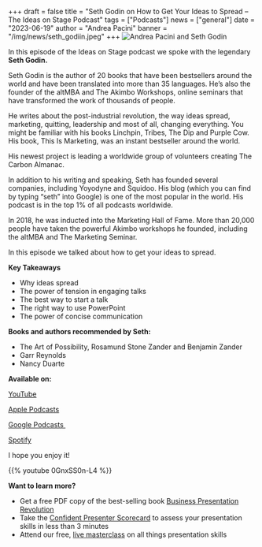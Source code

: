 +++
draft = false
title = "Seth Godin on How to Get Your Ideas to Spread – The Ideas on Stage Podcast"
tags = ["Podcasts"]
news = ["general"]
date = "2023-06-19"
author = "Andrea Pacini"
banner = "/img/news/seth_godiin.jpeg"
+++
![Andrea Pacini and Seth Godin ](/img/news/seth_godiin.jpeg "Seth Godin on How to Get Your Ideas to Spread - The Ideas on Stage Podcast")

In this episode of the Ideas on Stage podcast we spoke with the legendary **Seth Godin.** 

Seth Godin is the author of 20 books that have been bestsellers around the world and have been translated into more than 35 languages. He’s also the founder of the altMBA and The Akimbo Workshops, online seminars that have transformed the work of thousands of people.

He writes about the post-industrial revolution, the way ideas spread, marketing, quitting, leadership and most of all, changing everything. You might be familiar with his books Linchpin, Tribes, The Dip and Purple Cow. His book, This Is Marketing, was an instant bestseller around the world. 

His newest project is leading a worldwide group of volunteers creating The Carbon Almanac.

In addition to his writing and speaking, Seth has founded several companies, including Yoyodyne and Squidoo. His blog (which you can find by typing “seth” into Google) is one of the most popular in the world. His podcast is in the top 1% of all podcasts worldwide.

In 2018, he was inducted into the Marketing Hall of Fame. More than 20,000 people have taken the powerful Akimbo workshops he founded, including the altMBA and The Marketing Seminar.

In this episode we talked about how to get your ideas to spread.



**Key Takeaways**

* Why ideas spread
* The power of tension in engaging talks
* The best way to start a talk
* The right way to use PowerPoint
* The power of concise communication



**Books and authors recommended by Seth:**

* The Art of Possibility, Rosamund Stone Zander and Benjamin Zander 
* Garr Reynolds 
* Nancy Duarte 



**Available on:** 

[YouTube](https://youtu.be/0GnxSS0n-L4)

[Apple Podcasts](https://podcasts.apple.com/us/podcast/48-seth-godin-on-how-to-get-your-ideas-to-spread-the/id1506050111?i=1000616957114)

[Google Podcasts ](https://podcasts.google.com/feed/aHR0cHM6Ly9hbmNob3IuZm0vcy8xYTRjNGFjYy9wb2RjYXN0L3Jzcw/episode/MTkyZDUzOGMtYWMzMC00NmFkLThhOTMtZWFlZjMzMWY2NTc2?sa=X&ved=0CAUQkfYCahcKEwiokOjQgs__AhUAAAAAHQAAAAAQNg)

[Spotify](https://open.spotify.com/episode/2PfZLB5GabnhuOqvEIjV1z?si=g3bqG5p-SwuafqbJQPvBrQ)



I hope you enjoy it!

{{% youtube 0GnxSS0n-L4 %}}



**Want to learn more?** 

* Get a free PDF copy of the best-selling book [Business Presentation Revolution](https://drive.google.com/file/d/1tj9xbHz07hziq0cWiiRFVBD2Xif0VyZ1/view?usp=sharing)
* Take the [Confident Presenter Scorecard](https://ideasonstage.com/score) to assess your presentation skills in less than 3 minutes
* Attend our free, [live masterclass](http://ideasonstageuk.eventbrite.com) on all things presentation skills
